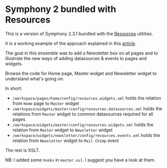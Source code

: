 # Symphony 2 bundled with Resources

This is a version of Symphony 2.3.1 bundled with the [Resources][1] utilities.

It is a working example of the approach explained in this [article][2].

The goal in this ensemble was to add a Newsletter box on all pages and to
illustrate the new ways of adding datasources & events to pages and widgets.

Browse the code for Home page, Master widget and Newsletter widget to understand
what's going on.

In short:

- `/workspace/pages/home/config/resources.widgets.xml` holds the relation from `Home` page to `Master` widget
- `/workspace/widgets/master/config/resources.datasources.xml` holds the relations from `Master` widget to common datasources required for all pages
- `/workspace/widgets/master/config/resources.widgets.xml` holds the relation from `Master` widget to `Newsletter` widget
- `/workspace/widgets/newsletter/config/resources.events.xml` holds the relation from `Newsletter` widget to `Mail Chimp` event

The rest is XSLT.

NB: I added some `hooks` in `master.xsl`. I suggest you have a look at them.

[1]: http://gihub.com/vlad-ghita
[2]: http://gihub.com/vlad-ghita
